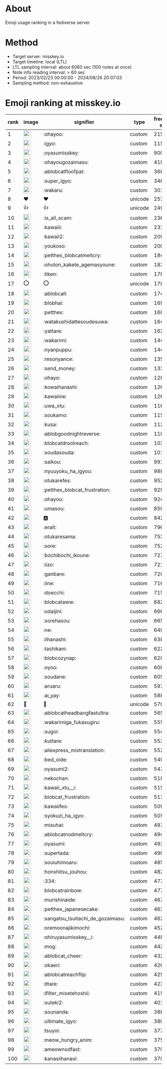# About
Emoji usage ranking in a fediverse server

# Method
- Target server: misskey.io
- Target timeline: local (LTL)
- LTL sampling interval: about 6060 sec (100 notes at once)
- Note info reading interval: > 60 sec
- Period: 2023/02/23 00:00:00 - 2024/08/26 20:07:03 
- Sampling method: non-exhaustive

# Emoji ranking at misskey.io

|rank|image|signifier|type|frequency score|
|----|----|----|----|----|
|1|<img height="24" src="https://misskey.io/emoji/ohayoo.webp">|:ohayoo:|custom|215923|
|2|<img height="24" src="https://misskey.io/emoji/igyo.webp">|:igyo:|custom|115483|
|3|<img height="24" src="https://misskey.io/emoji/oyasumisskey.webp">|:oyasumisskey:|custom|90043|
|4|<img height="24" src="https://misskey.io/emoji/ohayougozaimasu.webp">|:ohayougozaimasu:|custom|41946|
|5|<img height="24" src="https://misskey.io/emoji/ablobcatfloofpat.webp">|:ablobcatfloofpat:|custom|36828|
|6|<img height="24" src="https://misskey.io/emoji/super_igyo.webp">|:super_igyo:|custom|34653|
|7|<img height="24" src="https://misskey.io/emoji/wakaru.webp">|:wakaru:|custom|30117|
|8|❤|❤|unicode|25721|
|9|👍|👍|unicode|24937|
|10|<img height="24" src="https://misskey.io/emoji/is_all_scam.webp">|:is_all_scam:|custom|23600|
|11|<img height="24" src="https://misskey.io/emoji/kawaiii.webp">|:kawaiii:|custom|23174|
|12|<img height="24" src="https://misskey.io/emoji/kawaii2.webp">|:kawaii2:|custom|20906|
|13|<img height="24" src="https://misskey.io/emoji/youkoso.webp">|:youkoso:|custom|20069|
|14|<img height="24" src="https://misskey.io/emoji/petthex_blobcatmeltcry.webp">|:petthex_blobcatmeltcry:|custom|18436|
|15|<img height="24" src="https://misskey.io/emoji/ohuton_kakete_agemasyoune.webp">|:ohuton_kakete_agemasyoune:|custom|18360|
|16|<img height="24" src="https://misskey.io/emoji/tiken.webp">|:tiken:|custom|17899|
|17|⭕|⭕|unicode|17821|
|18|<img height="24" src="https://misskey.io/emoji/ablobcall.webp">|:ablobcall:|custom|17448|
|19|<img height="24" src="https://misskey.io/emoji/blobhai.webp">|:blobhai:|custom|16952|
|20|<img height="24" src="https://misskey.io/emoji/petthex.webp">|:petthex:|custom|16822|
|21|<img height="24" src="https://misskey.io/emoji/watakushidattesoudesuwa.webp">|:watakushidattesoudesuwa:|custom|16463|
|22|<img height="24" src="https://misskey.io/emoji/yattare.webp">|:yattare:|custom|16288|
|23|<img height="24" src="https://misskey.io/emoji/wakarimi.webp">|:wakarimi:|custom|14497|
|24|<img height="24" src="https://misskey.io/emoji/nyanpuppu.webp">|:nyanpuppu:|custom|14413|
|25|<img height="24" src="https://misskey.io/emoji/resonyance.webp">|:resonyance:|custom|13504|
|26|<img height="24" src="https://misskey.io/emoji/send_money.webp">|:send_money:|custom|13318|
|27|<img height="24" src="https://misskey.io/emoji/ohayo.webp">|:ohayo:|custom|12867|
|28|<img height="24" src="https://misskey.io/emoji/kowaihanashi.webp">|:kowaihanashi:|custom|12681|
|29|<img height="24" src="https://misskey.io/emoji/kawaiine.webp">|:kawaiine:|custom|12668|
|30|<img height="24" src="https://misskey.io/emoji/uwa_xtu.webp">|:uwa_xtu:|custom|11664|
|31|<img height="24" src="https://misskey.io/emoji/soukamo.webp">|:soukamo:|custom|11523|
|32|<img height="24" src="https://misskey.io/emoji/kusa.webp">|:kusa:|custom|11219|
|33|<img height="24" src="https://misskey.io/emoji/ablobgoodnightreverse.webp">|:ablobgoodnightreverse:|custom|11002|
|34|<img height="24" src="https://misskey.io/emoji/blobcatdroolreach.webp">|:blobcatdroolreach:|custom|10397|
|35|<img height="24" src="https://misskey.io/emoji/soudasouda.webp">|:soudasouda:|custom|10130|
|36|<img height="24" src="https://misskey.io/emoji/saikou.webp">|:saikou:|custom|9919|
|37|<img height="24" src="https://misskey.io/emoji/nyuuyoku_ha_igyou.webp">|:nyuuyoku_ha_igyou:|custom|9881|
|38|<img height="24" src="https://misskey.io/emoji/otukarefes.webp">|:otukarefes:|custom|9524|
|39|<img height="24" src="https://misskey.io/emoji/petthex_blobcat_frustration.webp">|:petthex_blobcat_frustration:|custom|9298|
|40|<img height="24" src="https://misskey.io/emoji/ohayou.webp">|:ohayou:|custom|9241|
|41|<img height="24" src="https://misskey.io/emoji/umasou.webp">|:umasou:|custom|8509|
|42|<img height="24" src="https://misskey.io/emoji/a.webp">|:a:|custom|8422|
|43|<img height="24" src="https://misskey.io/emoji/erait.webp">|:erait:|custom|7967|
|44|<img height="24" src="https://misskey.io/emoji/otukaresama.webp">|:otukaresama:|custom|7536|
|45|<img height="24" src="https://misskey.io/emoji/sore.webp">|:sore:|custom|7526|
|46|<img height="24" src="https://misskey.io/emoji/bochibochi_ikoune.webp">|:bochibochi_ikoune:|custom|7273|
|47|<img height="24" src="https://misskey.io/emoji/iizo.webp">|:iizo:|custom|7214|
|48|<img height="24" src="https://misskey.io/emoji/ganbare.webp">|:ganbare:|custom|7207|
|49|<img height="24" src="https://misskey.io/emoji/iine.webp">|:iine:|custom|7160|
|50|<img height="24" src="https://misskey.io/emoji/doecchi.webp">|:doecchi:|custom|7150|
|51|<img height="24" src="https://misskey.io/emoji/blobcataww.webp">|:blobcataww:|custom|6825|
|52|<img height="24" src="https://misskey.io/emoji/odaijini.webp">|:odaijini:|custom|6666|
|53|<img height="24" src="https://misskey.io/emoji/sorehasou.webp">|:sorehasou:|custom|6653|
|54|<img height="24" src="https://misskey.io/emoji/ne.webp">|:ne:|custom|6409|
|55|<img height="24" src="https://misskey.io/emoji/iihanashi.webp">|:iihanashi:|custom|6385|
|56|<img height="24" src="https://misskey.io/emoji/tashikani.webp">|:tashikani:|custom|6220|
|57|<img height="24" src="https://misskey.io/emoji/blobcozynap.webp">|:blobcozynap:|custom|6203|
|58|<img height="24" src="https://misskey.io/emoji/oyoo.webp">|:oyoo:|custom|6083|
|59|<img height="24" src="https://misskey.io/emoji/soudane.webp">|:soudane:|custom|6050|
|60|<img height="24" src="https://misskey.io/emoji/aruaru.webp">|:aruaru:|custom|5971|
|61|<img height="24" src="https://misskey.io/emoji/ai_yay.webp">|:ai_yay:|custom|5882|
|62|🎉|🎉|unicode|5703|
|63|<img height="24" src="https://misskey.io/emoji/ablobcatheadbangfastultra.webp">|:ablobcatheadbangfastultra:|custom|5650|
|64|<img height="24" src="https://misskey.io/emoji/wakarimiga_fukasugiru.webp">|:wakarimiga_fukasugiru:|custom|5557|
|65|<img height="24" src="https://misskey.io/emoji/sugoi.webp">|:sugoi:|custom|5542|
|66|<img height="24" src="https://misskey.io/emoji/kuttare.webp">|:kuttare:|custom|5532|
|67|<img height="24" src="https://misskey.io/emoji/aliexpress_mistranslation.webp">|:aliexpress_mistranslation:|custom|5523|
|68|<img height="24" src="https://misskey.io/emoji/bed_oide.webp">|:bed_oide:|custom|5498|
|69|<img height="24" src="https://misskey.io/emoji/oyasumi2.webp">|:oyasumi2:|custom|5473|
|70|<img height="24" src="https://misskey.io/emoji/nekochan.webp">|:nekochan:|custom|5184|
|71|<img height="24" src="https://misskey.io/emoji/kawaii_xtu__i.webp">|:kawaii_xtu__i:|custom|5156|
|72|<img height="24" src="https://misskey.io/emoji/blobcat_frustration.webp">|:blobcat_frustration:|custom|5138|
|73|<img height="24" src="https://misskey.io/emoji/kawaiifes.webp">|:kawaiifes:|custom|5090|
|74|<img height="24" src="https://misskey.io/emoji/syokuzi_ha_igyo.webp">|:syokuzi_ha_igyo:|custom|5056|
|75|<img height="24" src="https://misskey.io/emoji/misuhai.webp">|:misuhai:|custom|4977|
|76|<img height="24" src="https://misskey.io/emoji/ablobcatnodmeltcry.webp">|:ablobcatnodmeltcry:|custom|4944|
|77|<img height="24" src="https://misskey.io/emoji/oyasumi.webp">|:oyasumi:|custom|4931|
|78|<img height="24" src="https://misskey.io/emoji/supertada.webp">|:supertada:|custom|4903|
|79|<img height="24" src="https://misskey.io/emoji/souiuhimoaru.webp">|:souiuhimoaru:|custom|4858|
|80|<img height="24" src="https://misskey.io/emoji/honshitsu_jouhou.webp">|:honshitsu_jouhou:|custom|4823|
|81|<img height="24" src="https://misskey.io/emoji/334.webp">|:334:|custom|4778|
|82|<img height="24" src="https://misskey.io/emoji/blobcatrainbow.webp">|:blobcatrainbow:|custom|4772|
|83|<img height="24" src="https://misskey.io/emoji/murishinaide.webp">|:murishinaide:|custom|4672|
|84|<img height="24" src="https://misskey.io/emoji/petthex_japanesecake.webp">|:petthex_japanesecake:|custom|4636|
|85|<img height="24" src="https://misskey.io/emoji/sangatsu_tsuitachi_de_gozaimasu.webp">|:sangatsu_tsuitachi_de_gozaimasu:|custom|4623|
|86|<img height="24" src="https://misskey.io/emoji/oremoonajikimochi.webp">|:oremoonajikimochi:|custom|4526|
|87|<img height="24" src="https://misskey.io/emoji/ohiruyasumisskey__i.webp">|:ohiruyasumisskey__i:|custom|4486|
|88|<img height="24" src="https://misskey.io/emoji/mog.webp">|:mog:|custom|4427|
|89|<img height="24" src="https://misskey.io/emoji/ablobcat_cheer.webp">|:ablobcat_cheer:|custom|4324|
|90|<img height="24" src="https://misskey.io/emoji/okaeri.webp">|:okaeri:|custom|4268|
|91|<img height="24" src="https://misskey.io/emoji/ablobcatreachflip.webp">|:ablobcatreachflip:|custom|4250|
|92|<img height="24" src="https://misskey.io/emoji/ittare.webp">|:ittare:|custom|4233|
|93|<img height="24" src="https://misskey.io/emoji/ifilter_misetehoshii.webp">|:ifilter_misetehoshii:|custom|4157|
|94|<img height="24" src="https://misskey.io/emoji/suteki2.webp">|:suteki2:|custom|4016|
|95|<img height="24" src="https://misskey.io/emoji/sounanda.webp">|:sounanda:|custom|3882|
|96|<img height="24" src="https://misskey.io/emoji/ultimate_igyo.webp">|:ultimate_igyo:|custom|3801|
|97|<img height="24" src="https://misskey.io/emoji/tsuyoi.webp">|:tsuyoi:|custom|3772|
|98|<img height="24" src="https://misskey.io/emoji/meow_hungry_anim.webp">|:meow_hungry_anim:|custom|3750|
|99|<img height="24" src="https://misskey.io/emoji/ameownodfast.webp">|:ameownodfast:|custom|3707|
|100|<img height="24" src="https://misskey.io/emoji/kanasiihanasi.webp">|:kanasiihanasi:|custom|3705|
